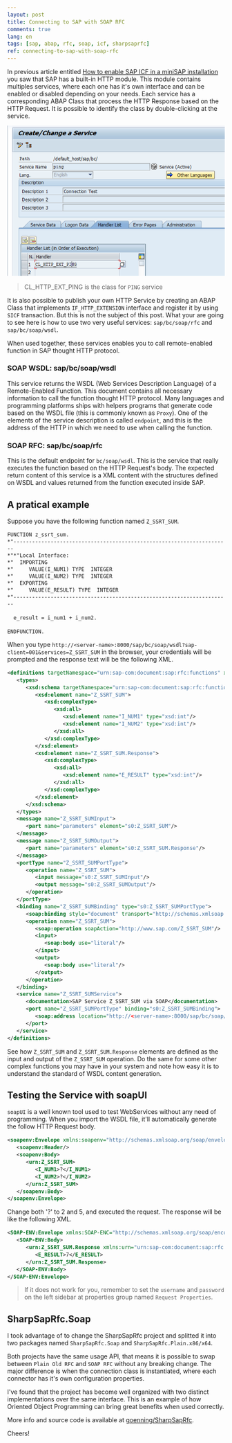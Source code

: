 ```yaml
---
layout: post
title: Connecting to SAP with SOAP RFC
comments: true
lang: en
tags: [sap, abap, rfc, soap, icf, sharpsaprfc]
ref: connecting-to-sap-with-soap-rfc
---
```


In previous article entitled [How to enable SAP ICF in a miniSAP installation](/2014/08/01/how-to-enable-sap-icf-in-minisap-installation) you saw that SAP has a built-in HTTP module. This module contains multiples services, where each one has it's own interface and can be enabled or disabled depending on your needs. Each service has a corresponding ABAP Class that process the HTTP Response based on the HTTP Request. It is possible to identify the class by double-clicking at the service.

![](/public/images/class-handler-ping.png)

> CL_HTTP_EXT_PING is the class for `PING` service

It is also possible to publish your own HTTP Service by creating an ABAP Class that implements `IF_HTTP_EXTENSION` interface and register it by using `SICF` transaction. But this is not the subject of this post. What your are going to see here is how to use two very useful services: `sap/bc/soap/rfc` and `sap/bc/soap/wsdl`.

When used together, these services enables you to call remote-enabled function in SAP thought HTTP protocol.

### SOAP WSDL: sap/bc/soap/wsdl

This service returns the WSDL (Web Services Description Language) of a Remote-Enabled Function. This document contains all necessary information to call the function thought HTTP protocol. Many languages and programming platforms ships with helpers programs that generate code based on the WSDL file (this is commonly known as `Proxy`). One of the elements of the service description is called `endpoint`, and this is the address of the HTTP in which we need to use when calling the function.

### SOAP RFC: sap/bc/soap/rfc

This is the default endpoint for `bc/soap/wsdl`. This is the service that really executes the function based on the HTTP Request's body. The expected return content of this service is a XML content with the structures defined on WSDL and values returned from the function executed inside SAP.

## A pratical example

Suppose you have the following function named `Z_SSRT_SUM`.

~~~
FUNCTION z_ssrt_sum.
*"----------------------------------------------------------------------
*"*"Local Interface:
*"  IMPORTING
*"     VALUE(I_NUM1) TYPE  INTEGER
*"     VALUE(I_NUM2) TYPE  INTEGER
*"  EXPORTING
*"     VALUE(E_RESULT) TYPE  INTEGER
*"----------------------------------------------------------------------

  e_result = i_num1 + i_num2.

ENDFUNCTION.
~~~

When you type `http://<server-name>:8000/sap/bc/soap/wsdl?sap-client=001&services=Z_SSRT_SUM` in the browser, your credentials will be prompted and the response text will be the following XML.

~~~XML
<definitions targetNamespace="urn:sap-com:document:sap:rfc:functions" xmlns="http://schemas.xmlsoap.org/wsdl/" xmlns:s0="urn:sap-com:document:sap:rfc:functions" xmlns:xsd="http://www.w3.org/2001/XMLSchema" xmlns:soap="http://schemas.xmlsoap.org/wsdl/soap/" xmlns:http="http://schemas.xmlsoap.org/wsdl/http/">
   <types>
      <xsd:schema targetNamespace="urn:sap-com:document:sap:rfc:functions">
         <xsd:element name="Z_SSRT_SUM">
            <xsd:complexType>
               <xsd:all>
                  <xsd:element name="I_NUM1" type="xsd:int"/>
                  <xsd:element name="I_NUM2" type="xsd:int"/>
               </xsd:all>
            </xsd:complexType>
         </xsd:element>
         <xsd:element name="Z_SSRT_SUM.Response">
            <xsd:complexType>
               <xsd:all>
                  <xsd:element name="E_RESULT" type="xsd:int"/>
               </xsd:all>
            </xsd:complexType>
         </xsd:element>
      </xsd:schema>
   </types>
   <message name="Z_SSRT_SUMInput">
      <part name="parameters" element="s0:Z_SSRT_SUM"/>
   </message>
   <message name="Z_SSRT_SUMOutput">
      <part name="parameters" element="s0:Z_SSRT_SUM.Response"/>
   </message>
   <portType name="Z_SSRT_SUMPortType">
      <operation name="Z_SSRT_SUM">
         <input message="s0:Z_SSRT_SUMInput"/>
         <output message="s0:Z_SSRT_SUMOutput"/>
      </operation>
   </portType>
   <binding name="Z_SSRT_SUMBinding" type="s0:Z_SSRT_SUMPortType">
      <soap:binding style="document" transport="http://schemas.xmlsoap.org/soap/http"/>
      <operation name="Z_SSRT_SUM">
         <soap:operation soapAction="http://www.sap.com/Z_SSRT_SUM"/>
         <input>
            <soap:body use="literal"/>
         </input>
         <output>
            <soap:body use="literal"/>
         </output>
      </operation>
   </binding>
   <service name="Z_SSRT_SUMService">
      <documentation>SAP Service Z_SSRT_SUM via SOAP</documentation>
      <port name="Z_SSRT_SUMPortType" binding="s0:Z_SSRT_SUMBinding">
         <soap:address location="http://<server-name>:8000/sap/bc/soap/rfc"/>
      </port>
   </service>
</definitions>
~~~

See how `Z_SSRT_SUM` and `Z_SSRT_SUM.Response` elements are defined as the input and output of the `Z_SSRT_SUM` operation. Do the same for some other complex functions you may have in your system and note how easy it is to understand the standard of WSDL content generation.

## Testing the Service with soapUI

`soapUI` is a well known tool used to test WebServices without any need of programming. When you import the WSDL file, it'll automatically generate the follow HTTP Request body.

~~~XML
<soapenv:Envelope xmlns:soapenv="http://schemas.xmlsoap.org/soap/envelope/" xmlns:urn="urn:sap-com:document:sap:rfc:functions">
   <soapenv:Header/>
   <soapenv:Body>
      <urn:Z_SSRT_SUM>
         <I_NUM1>?</I_NUM1>
         <I_NUM2>?</I_NUM2>
      </urn:Z_SSRT_SUM>
   </soapenv:Body>
</soapenv:Envelope>
~~~

Change both '?' to 2 and 5, and executed the request. The response will be like the following XML.

~~~XML
<SOAP-ENV:Envelope xmlns:SOAP-ENC="http://schemas.xmlsoap.org/soap/encoding/" xmlns:SOAP-ENV="http://schemas.xmlsoap.org/soap/envelope/">
   <SOAP-ENV:Body>
      <urn:Z_SSRT_SUM.Response xmlns:urn="urn:sap-com:document:sap:rfc:functions">
         <E_RESULT>7</E_RESULT>
      </urn:Z_SSRT_SUM.Response>
   </SOAP-ENV:Body>
</SOAP-ENV:Envelope>
~~~

> If it does not work for you, remember to set the `username` and `password` on the left sidebar at properties group named `Request Properties`.

## SharpSapRfc.Soap

I took advantage of to change the SharpSapRfc project and splitted it into two packages named `SharpSapRfc.Soap` and `SharpSapRfc.Plain.x86/x64`.

Both projects have the same usage API, that means it is possible to swap between `Plain Old RFC` and `SOAP RFC` without any breaking change. The major difference is when the connection class is instantiated, where each connector has it's own configuration properties.

I've found that the project has become well organized with two distinct implementations over the same interface. This is an example of how Oriented Object Programming can bring great benefits when used correctly.

More info and source code is available at [goenning/SharpSapRfc](https://github.com/goenning/SharpSapRfc).

Cheers!
